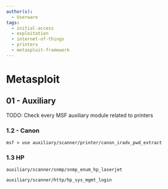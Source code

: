 ```yaml
---
author(s):
  - Userware
tags:
  - initial-access
  - exploitation
  - internet-of-things
  - printers
  - metasploit-framework
---
```

# Metasploit

## 01 - Auxiliary

TODO: Check every MSF auxiliary module related to printers

### 1.2 - Canon

```
msf > use auxiliary/scanner/printer/canon_iradv_pwd_extract
```

### 1.3 HP

```
auxiliary/scanner/snmp/snmp_enum_hp_laserjet

auxiliary/scanner/http/hp_sys_mgmt_login
```